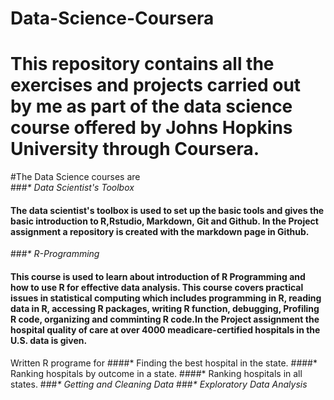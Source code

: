 # Data-Science-Coursera
# This repository contains all the exercises and projects carried out by me as part of the data science course offered by Johns Hopkins University through Coursera. 
#The Data Science courses are  
###_* Data Scientist's Toolbox_
#### The data scientist's toolbox is used to set up the basic tools and gives the basic introduction to R,Rstudio, Markdown, Git and Github. In the Project assignment a repository is created with the markdown page in Github.
###_* R-Programming_
#### This course is used to learn about introduction of R Programming and how to use R for effective data analysis. This course covers practical issues in statistical computing which includes programming in R, reading data in R, accessing R packages, writing R function, debugging, Profiling R code, organizing and comminting R code.In the Project assignment the hospital quality of care at over 4000 meadicare-certified hospitals in the U.S. data is given. 
Written R programe for 
####* Finding the best hospital in the state.
####* Ranking hospitals by outcome in a state.
####* Ranking hospitals in all states.
###_* Getting and Cleaning Data_
###_* Exploratory Data Analysis_

